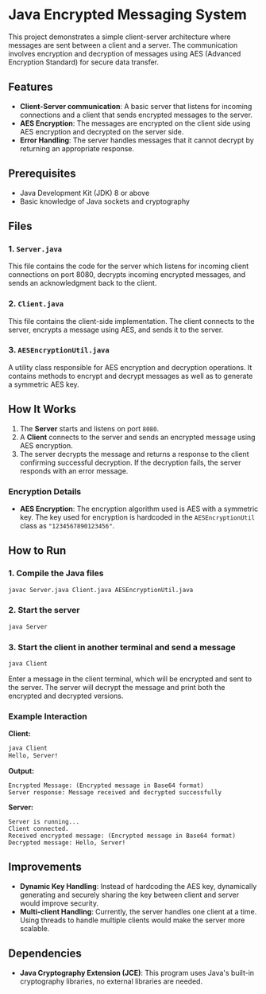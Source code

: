 
# Java Encrypted Messaging System

This project demonstrates a simple client-server architecture where messages are sent between a client and a server. The communication involves encryption and decryption of messages using AES (Advanced Encryption Standard) for secure data transfer.

## Features
- **Client-Server communication**: A basic server that listens for incoming connections and a client that sends encrypted messages to the server.
- **AES Encryption**: The messages are encrypted on the client side using AES encryption and decrypted on the server side.
- **Error Handling**: The server handles messages that it cannot decrypt by returning an appropriate response.

## Prerequisites
- Java Development Kit (JDK) 8 or above
- Basic knowledge of Java sockets and cryptography

## Files
### 1. `Server.java`
This file contains the code for the server which listens for incoming client connections on port 8080, decrypts incoming encrypted messages, and sends an acknowledgment back to the client.

### 2. `Client.java`
This file contains the client-side implementation. The client connects to the server, encrypts a message using AES, and sends it to the server.

### 3. `AESEncryptionUtil.java`
A utility class responsible for AES encryption and decryption operations. It contains methods to encrypt and decrypt messages as well as to generate a symmetric AES key.

## How It Works
1. The **Server** starts and listens on port `8080`.
2. A **Client** connects to the server and sends an encrypted message using AES encryption.
3. The server decrypts the message and returns a response to the client confirming successful decryption. If the decryption fails, the server responds with an error message.

### Encryption Details
- **AES Encryption**: The encryption algorithm used is AES with a symmetric key. The key used for encryption is hardcoded in the `AESEncryptionUtil` class as `"1234567890123456"`.
  
## How to Run

### 1. Compile the Java files
```bash
javac Server.java Client.java AESEncryptionUtil.java
```

### 2. Start the server
```bash
java Server
```

### 3. Start the client in another terminal and send a message
```bash
java Client
```

Enter a message in the client terminal, which will be encrypted and sent to the server. The server will decrypt the message and print both the encrypted and decrypted versions.

### Example Interaction
**Client:**
```bash
java Client
Hello, Server!
```

**Output:**
```
Encrypted Message: (Encrypted message in Base64 format)
Server response: Message received and decrypted successfully
```

**Server:**
```
Server is running...
Client connected.
Received encrypted message: (Encrypted message in Base64 format)
Decrypted message: Hello, Server!
```

## Improvements
- **Dynamic Key Handling**: Instead of hardcoding the AES key, dynamically generating and securely sharing the key between client and server would improve security.
- **Multi-client Handling**: Currently, the server handles one client at a time. Using threads to handle multiple clients would make the server more scalable.
  
## Dependencies
- **Java Cryptography Extension (JCE)**: This program uses Java's built-in cryptography libraries, no external libraries are needed.
